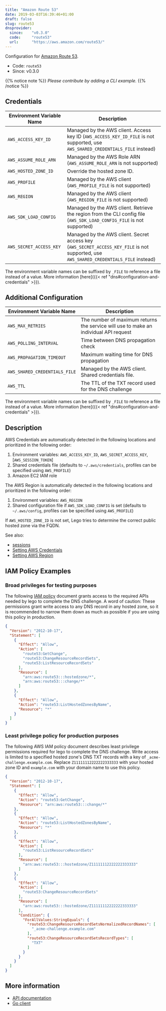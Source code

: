 ```yaml
---
title: "Amazon Route 53"
date: 2019-03-03T16:39:46+01:00
draft: false
slug: route53
dnsprovider:
  since:    "v0.3.0"
  code:     "route53"
  url:      "https://aws.amazon.com/route53/"
---
```


<!-- THIS DOCUMENTATION IS AUTO-GENERATED. PLEASE DO NOT EDIT. -->
<!-- providers/dns/route53/route53.toml -->
<!-- THIS DOCUMENTATION IS AUTO-GENERATED. PLEASE DO NOT EDIT. -->


Configuration for [Amazon Route 53](https://aws.amazon.com/route53/).


<!--more-->

- Code: `route53`
- Since: v0.3.0


{{% notice note %}}
_Please contribute by adding a CLI example._
{{% /notice %}}




## Credentials

| Environment Variable Name | Description |
|-----------------------|-------------|
| `AWS_ACCESS_KEY_ID` | Managed by the AWS client. Access key ID (`AWS_ACCESS_KEY_ID_FILE` is not supported, use `AWS_SHARED_CREDENTIALS_FILE` instead) |
| `AWS_ASSUME_ROLE_ARN` | Managed by the AWS Role ARN (`AWS_ASSUME_ROLE_ARN` is not supported) |
| `AWS_HOSTED_ZONE_ID` | Override the hosted zone ID. |
| `AWS_PROFILE` | Managed by the AWS client (`AWS_PROFILE_FILE` is not supported) |
| `AWS_REGION` | Managed by the AWS client (`AWS_REGION_FILE` is not supported) |
| `AWS_SDK_LOAD_CONFIG` | Managed by the AWS client. Retrieve the region from the CLI config file (`AWS_SDK_LOAD_CONFIG_FILE` is not supported) |
| `AWS_SECRET_ACCESS_KEY` | Managed by the AWS client. Secret access key (`AWS_SECRET_ACCESS_KEY_FILE` is not supported, use `AWS_SHARED_CREDENTIALS_FILE` instead) |

The environment variable names can be suffixed by `_FILE` to reference a file instead of a value.
More information [here]({{< ref "dns#configuration-and-credentials" >}}).


## Additional Configuration

| Environment Variable Name | Description |
|--------------------------------|-------------|
| `AWS_MAX_RETRIES` | The number of maximum returns the service will use to make an individual API request |
| `AWS_POLLING_INTERVAL` | Time between DNS propagation check |
| `AWS_PROPAGATION_TIMEOUT` | Maximum waiting time for DNS propagation |
| `AWS_SHARED_CREDENTIALS_FILE` | Managed by the AWS client. Shared credentials file. |
| `AWS_TTL` | The TTL of the TXT record used for the DNS challenge |

The environment variable names can be suffixed by `_FILE` to reference a file instead of a value.
More information [here]({{< ref "dns#configuration-and-credentials" >}}).

## Description

AWS Credentials are automatically detected in the following locations and prioritized in the following order:

1. Environment variables: `AWS_ACCESS_KEY_ID`, `AWS_SECRET_ACCESS_KEY`, [`AWS_SESSION_TOKEN`]
2. Shared credentials file (defaults to `~/.aws/credentials`, profiles can be specified using `AWS_PROFILE`)
3. Amazon EC2 IAM role

The AWS Region is automatically detected in the following locations and prioritized in the following order:

1. Environment variables: `AWS_REGION`
2. Shared configuration file if `AWS_SDK_LOAD_CONFIG` is set (defaults to `~/.aws/config`, profiles can be specified using `AWS_PROFILE`)

If `AWS_HOSTED_ZONE_ID` is not set, Lego tries to determine the correct public hosted zone via the FQDN.

See also:

- [sessions](https://docs.aws.amazon.com/sdk-for-go/v1/developer-guide/sessions.html)
- [Setting AWS Credentials](https://docs.aws.amazon.com/sdk-for-go/v1/developer-guide/configuring-sdk.html#specifying-credentials)
- [Setting AWS Region](https://docs.aws.amazon.com/sdk-for-go/v1/developer-guide/configuring-sdk.html#specifying-the-region)

## IAM Policy Examples

### Broad privileges for testing purposes

The following [IAM policy](https://docs.aws.amazon.com/IAM/latest/UserGuide/access_policies.html) document grants access to the required APIs needed by lego to complete the DNS challenge. A word of caution: These permissions grant write access to any DNS record in any hosted zone, so it is recommended to narrow them down as much as possible if you are using this policy in production.

```json
{
  "Version": "2012-10-17",
  "Statement": [
    {
      "Effect": "Allow",
      "Action": [
        "route53:GetChange",
        "route53:ChangeResourceRecordSets",
        "route53:ListResourceRecordSets"
      ],
      "Resource": [
        "arn:aws:route53:::hostedzone/*",
        "arn:aws:route53:::change/*"
      ]
    },
    {
      "Effect": "Allow",
      "Action": "route53:ListHostedZonesByName",
      "Resource": "*"
    }
  ]
}
```

### Least privilege policy for production purposes

The following AWS IAM policy document describes least privilege permissions required for lego to complete the DNS challenge. Write access is limited to a specified hosted zone's DNS TXT records with a key of `_acme-challenge.example.com`. Replace `Z11111112222222333333` with your hosted zone ID and `example.com` with your domain name to use this policy.

```json
{
  "Version": "2012-10-17",
  "Statement": [
    {
      "Effect": "Allow",
      "Action": "route53:GetChange",
      "Resource": "arn:aws:route53:::change/*"
    },
    {
      "Effect": "Allow",
      "Action": "route53:ListHostedZonesByName",
      "Resource": "*"
    },
    {
      "Effect": "Allow",
      "Action": [
        "route53:ListResourceRecordSets"
      ],
      "Resource": [
        "arn:aws:route53:::hostedzone/Z11111112222222333333"
      ]
    },
    {
      "Effect": "Allow",
      "Action": [
        "route53:ChangeResourceRecordSets"
      ],
      "Resource": [
        "arn:aws:route53:::hostedzone/Z11111112222222333333"
      ],
      "Condition": {
        "ForAllValues:StringEquals": {
          "route53:ChangeResourceRecordSetsNormalizedRecordNames": [
            "_acme-challenge.example.com"
          ],
          "route53:ChangeResourceRecordSetsRecordTypes": [
            "TXT"
          ]
        }
      }
    }
  ]
}
```

## More information

- [API documentation](https://docs.aws.amazon.com/Route53/latest/APIReference/API_Operations_Amazon_Route_53.html)
- [Go client](https://github.com/aws/aws-sdk-go/aws)

<!-- THIS DOCUMENTATION IS AUTO-GENERATED. PLEASE DO NOT EDIT. -->
<!-- providers/dns/route53/route53.toml -->
<!-- THIS DOCUMENTATION IS AUTO-GENERATED. PLEASE DO NOT EDIT. -->
